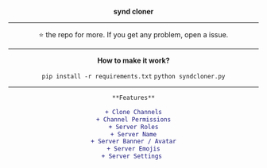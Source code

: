 <div align="center">

**synd cloner**
___

⭐️ the repo for more. If you get any problem, open a issue.
___

**How to make it work?**

`pip install -r requirements.txt`
`python syndcloner.py`
___
```diff
**Features**

+ Clone Channels
+ Channel Permissions
+ Server Roles
+ Server Name
+ Server Banner / Avatar
+ Server Emojis
+ Server Settings 
```
